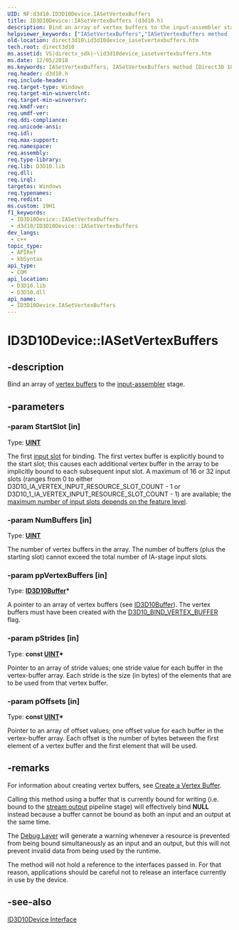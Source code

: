 ```yaml
---
UID: NF:d3d10.ID3D10Device.IASetVertexBuffers
title: ID3D10Device::IASetVertexBuffers (d3d10.h)
description: Bind an array of vertex buffers to the input-assembler stage. (ID3D10Device.IASetVertexBuffers)
helpviewer_keywords: ["IASetVertexBuffers","IASetVertexBuffers method [Direct3D 10]","IASetVertexBuffers method [Direct3D 10]","ID3D10Device interface","ID3D10Device interface [Direct3D 10]","IASetVertexBuffers method","ID3D10Device.IASetVertexBuffers","ID3D10Device::IASetVertexBuffers","d3d10/ID3D10Device::IASetVertexBuffers","db68f354-a2bd-412e-0600-c324eb254808","direct3d10.id3d10device_iasetvertexbuffers"]
old-location: direct3d10\id3d10device_iasetvertexbuffers.htm
tech.root: direct3d10
ms.assetid: VS|directx_sdk|~\id3d10device_iasetvertexbuffers.htm
ms.date: 12/05/2018
ms.keywords: IASetVertexBuffers, IASetVertexBuffers method [Direct3D 10], IASetVertexBuffers method [Direct3D 10],ID3D10Device interface, ID3D10Device interface [Direct3D 10],IASetVertexBuffers method, ID3D10Device.IASetVertexBuffers, ID3D10Device::IASetVertexBuffers, d3d10/ID3D10Device::IASetVertexBuffers, db68f354-a2bd-412e-0600-c324eb254808, direct3d10.id3d10device_iasetvertexbuffers
req.header: d3d10.h
req.include-header: 
req.target-type: Windows
req.target-min-winverclnt: 
req.target-min-winversvr: 
req.kmdf-ver: 
req.umdf-ver: 
req.ddi-compliance: 
req.unicode-ansi: 
req.idl: 
req.max-support: 
req.namespace: 
req.assembly: 
req.type-library: 
req.lib: D3D10.lib
req.dll: 
req.irql: 
targetos: Windows
req.typenames: 
req.redist: 
ms.custom: 19H1
f1_keywords:
 - ID3D10Device::IASetVertexBuffers
 - d3d10/ID3D10Device::IASetVertexBuffers
dev_langs:
 - c++
topic_type:
 - APIRef
 - kbSyntax
api_type:
 - COM
api_location:
 - D3D10.lib
 - D3D10.dll
api_name:
 - ID3D10Device.IASetVertexBuffers
---
```


# ID3D10Device::IASetVertexBuffers


## -description

Bind an array of <a href="/windows/desktop/direct3d10/d3d10-graphics-programming-guide-resources-types">vertex buffers</a> to the <a href="/windows/desktop/direct3d11/d3d10-graphics-programming-guide-input-assembler-stage">input-assembler</a> stage.

## -parameters

### -param StartSlot [in]

Type: <b><a href="/windows/desktop/WinProg/windows-data-types">UINT</a></b>

The first <a href="/windows/desktop/direct3d11/d3d10-graphics-programming-guide-input-assembler-stage-getting-started">input slot</a> for binding. The first vertex buffer is explicitly bound to the start slot; this causes each additional vertex buffer in the array to be implicitly bound to each subsequent input slot. A maximum of 16 or 32 input slots (ranges from 0 to either D3D10_IA_VERTEX_INPUT_RESOURCE_SLOT_COUNT - 1 or D3D10_1_IA_VERTEX_INPUT_RESOURCE_SLOT_COUNT - 1) are available; the <a href="/windows/desktop/direct3d11/overviews-direct3d-11-devices-downlevel-intro">maximum number of input slots depends on the feature level</a>.

### -param NumBuffers [in]

Type: <b><a href="/windows/desktop/WinProg/windows-data-types">UINT</a></b>

The number of vertex buffers in the array. The number of buffers (plus the starting slot) cannot exceed the total number of IA-stage input slots.

### -param ppVertexBuffers [in]

Type: <b><a href="/windows/desktop/api/d3d10/nn-d3d10-id3d10buffer">ID3D10Buffer</a>*</b>

A pointer to an array of vertex buffers (see <a href="/windows/desktop/api/d3d10/nn-d3d10-id3d10buffer">ID3D10Buffer</a>). The vertex buffers must have been created with the <a href="/windows/desktop/api/d3d10/ne-d3d10-d3d10_bind_flag">D3D10_BIND_VERTEX_BUFFER</a> flag.

### -param pStrides [in]

Type: <b>const <a href="/windows/desktop/WinProg/windows-data-types">UINT</a>*</b>

Pointer to an array of stride values; one stride value for each buffer in the vertex-buffer array. Each stride is the size (in bytes) of the elements that are to be used from that vertex buffer.

### -param pOffsets [in]

Type: <b>const <a href="/windows/desktop/WinProg/windows-data-types">UINT</a>*</b>

Pointer to an array of offset values; one offset value for each buffer in the vertex-buffer array. Each offset is the number of bytes between the first element of a vertex buffer and the first element that will be used.

## -remarks

For information about creating vertex buffers, see <a href="/windows/desktop/direct3d10/d3d10-graphics-programming-guide-resources-creating">Create a Vertex Buffer</a>.

Calling this method using a buffer that is currently bound for writing (i.e. bound to the <a href="/windows/desktop/direct3d11/d3d10-graphics-programming-guide-output-stream-stage">stream output</a> pipeline stage) will effectively bind <b>NULL</b> instead because a buffer cannot be bound as both an input and an output at the same time.

The <a href="/windows/desktop/direct3d10/d3d10-graphics-programming-guide-api-features-layers">Debug Layer</a> will generate a warning whenever a resource is prevented from being bound simultaneously as an input and an output, but this will not prevent invalid data from being used by the runtime.

The method will not hold a reference to the interfaces passed in. For that reason, applications should be careful not to release an interface currently in use by the device.

## -see-also

<a href="/windows/desktop/api/d3d10/nn-d3d10-id3d10device">ID3D10Device Interface</a>
